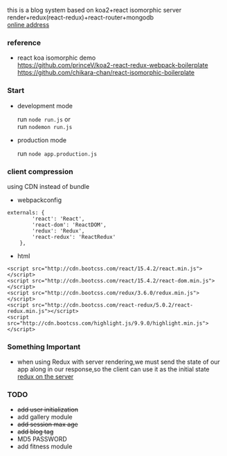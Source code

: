 this is a blog system based on koa2+react isomorphic server render+redux(react-redux)+react-router+mongodb  
[online address](http://121.43.191.65/home)  

### reference
 * react koa isomorphic demo  
    https://github.com/princeV/koa2-react-redux-webpack-boilerplate  
    https://github.com/chikara-chan/react-isomorphic-boilerplate


### Start

 * development mode

    run `node run.js` or  
    run `nodemon run.js`

 * production mode

    run `node app.production.js`

### client compression

using CDN instead of bundle

 * webpackconfig
```
externals: {
        'react': 'React',
        'react-dom': 'ReactDOM',
        'redux': 'Redux',
        'react-redux': 'ReactRedux'
    },
```

 * html
```
<script src="http://cdn.bootcss.com/react/15.4.2/react.min.js"></script>
<script src="http://cdn.bootcss.com/react/15.4.2/react-dom.min.js"></script>
<script src="http://cdn.bootcss.com/redux/3.6.0/redux.min.js"></script>
<script src="http://cdn.bootcss.com/react-redux/5.0.2/react-redux.min.js"></script>
<script src="http://cdn.bootcss.com/highlight.js/9.9.0/highlight.min.js"></script>
```

### Something Important  

 * when using Redux with server rendering,we must send the state of our
 app along in our response,so the client can use it as the initial state  
 [redux on the server](http://redux.js.org/docs/recipes/ServerRendering.html#redux-on-the-server)

### TODO

 * ~~add user initialization~~
 * add gallery module  
 * ~~add session max age~~  
 * ~~add blog tag~~
 * MD5 PASSWORD
 * add fitness module
